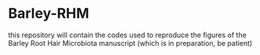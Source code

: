 # Barley-RHM

this repository will contain the codes used to reproduce the figures of the Barley Root Hair Microbiota manuscript (which is in preparation, be patient)
